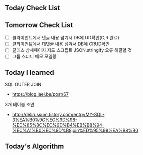 ## Today Check List



## Tomorrow Check List

- [ ] 클라이언트에서 댓글 내용 넘겨서 DB에 UD확인(C,R 완료)
- [ ] 클라이언트에서 대댓글 내용 넘겨서 DB에 CRUD확인
- [ ] 클래스 상세페이지 지도 스크립트 JSON.stringify 오류 해결할 것
- [ ] 그룹 스터디 메모 모델링

## Today I learned

SQL OUTER JOIN

* https://blog.lael.be/post/67

3개 테이블 조인

* http://delirussum.tistory.com/entry/MY-SQL-3%EA%B0%9C%EC%9D%98-%ED%85%8C%EC%9D%B4%EB%B8%94-%EC%A1%B0%EC%9D%B8join%ED%95%98%EA%B8%B0

## Today's Algorithm


